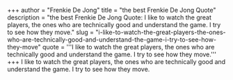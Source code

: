 +++
author = "Frenkie De Jong"
title = "the best Frenkie De Jong Quote"
description = "the best Frenkie De Jong Quote: I like to watch the great players, the ones who are technically good and understand the game. I try to see how they move."
slug = "i-like-to-watch-the-great-players-the-ones-who-are-technically-good-and-understand-the-game-i-try-to-see-how-they-move"
quote = '''I like to watch the great players, the ones who are technically good and understand the game. I try to see how they move.'''
+++
I like to watch the great players, the ones who are technically good and understand the game. I try to see how they move.
